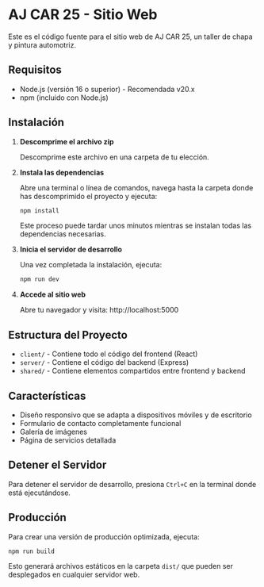# AJ CAR 25 - Sitio Web

Este es el código fuente para el sitio web de AJ CAR 25, un taller de chapa y pintura automotriz.

## Requisitos

- Node.js (versión 16 o superior) - Recomendada v20.x
- npm (incluido con Node.js)

## Instalación

1. **Descomprime el archivo zip**
   
   Descomprime este archivo en una carpeta de tu elección.

2. **Instala las dependencias**
   
   Abre una terminal o línea de comandos, navega hasta la carpeta donde has descomprimido el proyecto y ejecuta:

   ```bash
   npm install
   ```

   Este proceso puede tardar unos minutos mientras se instalan todas las dependencias necesarias.

3. **Inicia el servidor de desarrollo**
   
   Una vez completada la instalación, ejecuta:

   ```bash
   npm run dev
   ```

4. **Accede al sitio web**
   
   Abre tu navegador y visita: http://localhost:5000

## Estructura del Proyecto

- `client/` - Contiene todo el código del frontend (React)
- `server/` - Contiene el código del backend (Express)
- `shared/` - Contiene elementos compartidos entre frontend y backend

## Características

- Diseño responsivo que se adapta a dispositivos móviles y de escritorio
- Formulario de contacto completamente funcional
- Galería de imágenes
- Página de servicios detallada

## Detener el Servidor

Para detener el servidor de desarrollo, presiona `Ctrl+C` en la terminal donde está ejecutándose.

## Producción

Para crear una versión de producción optimizada, ejecuta:

```bash
npm run build
```

Esto generará archivos estáticos en la carpeta `dist/` que pueden ser desplegados en cualquier servidor web.